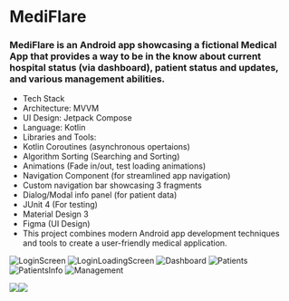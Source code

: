 # MediFlare
### MediFlare is an Android app showcasing a fictional Medical App that provides a way to be in the know about current hospital status (via dashboard), patient status and updates, and various management abilities.

- Tech Stack
- Architecture: MVVM
- UI Design: Jetpack Compose
- Language: Kotlin
- Libraries and Tools:
- Kotlin Coroutines (asynchronous opertaions)
- Algorithm Sorting (Searching and Sorting)
- Animations (Fade in/out, test loading animations)
- Navigation Component (for streamlined app navigation)
- Custom navigation bar showcasing 3 fragments
- Dialog/Modal info panel (for patient data)
- JUnit 4 (For testing)
- Material Design 3
- Figma (UI Design)
- This project combines modern Android app development techniques and tools to create a user-friendly medical application.

![LoginScreen](https://github.com/Cfoulcard/MediFlare/blob/main/Mediflarelogin.png)
![LoginLoadingScreen](https://github.com/Cfoulcard/MediFlare/blob/main/MediFlare_Login_Loading.png)
![Dashboard](https://github.com/Cfoulcard/MediFlare/blob/main/MediFlare_Dashboard.png)
![Patients](https://github.com/Cfoulcard/MediFlare/blob/main/MediFlare_Patients.png)
![PatientsInfo](https://github.com/Cfoulcard/MediFlare/blob/main/MediFlare_Patient_Info.png)
![Management](https://github.com/Cfoulcard/MediFlare/blob/main/MediFlare_Management_Console.png)

<div style="display: flex;">
   <img src="h[ttps://example.com/image1.jpg](https://github.com/Cfoulcard/MediFlare/blob/main/Mediflarelogin.png)" />
   <img src="[https://example.com/image2.jpg](https://github.com/Cfoulcard/MediFlare/blob/main/MediFlare_Login_Loading.png)https://github.com/Cfoulcard/MediFlare/blob/main/MediFlare_Login_Loading.png" />
</div>
